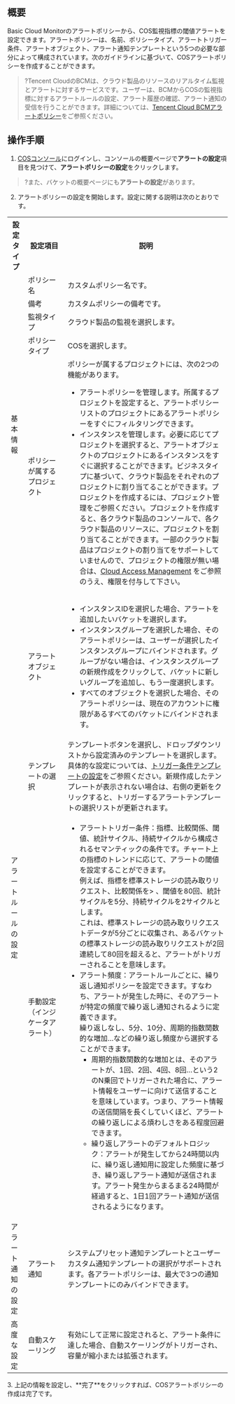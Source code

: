 ## 概要

Basic Cloud Monitorのアラートポリシーから、COS監視指標の閾値アラートを設定できます。アラートポリシーは、名前、ポリシータイプ、アラートトリガー条件、アラートオブジェクト、アラート通知テンプレートという5つの必要な部分によって構成されています。次のガイドラインに基づいて、COSアラートポリシーを作成することができます。

>?Tencent CloudのBCMは、クラウド製品のリソースのリアルタイム監視とアラートに対するサービスです。ユーザーは、BCMからCOSの監視指標に対するアラートルールの設定、アラート履歴の確認、アラート通知の受信を行うことができます。詳細については、[Tencent Cloud BCMアラートポリシー](https://intl.cloud.tencent.com/document/product/248/38916)をご参照ください。

## 操作手順

1. [COSコンソール](https://console.cloud.tencent.com/cos5)にログインし、コンソールの概要ページで**アラートの設定**項目を見つけて、**アラートポリシーの設定**をクリックします。
>?また、バケットの概要ページにも**アラートの設定**があります。
>
2. アラートポリシーの設定を開始します。設定に関する説明は次のとおりです。
<table>
  <tr>
    <th>設定タイプ</th>
    <th width="18%">設定項目</th>
    <th>説明</th>
  </tr>
  <tr>
    <td  rowspan="5">基本情報</td>
    <td>ポリシー名</td>
    <td>カスタムポリシー名です。</td>
  </tr>
  <tr>
    <td>備考</td>
    <td>カスタムポリシーの備考です。</td>
  </tr>
  <tr>
    <td>監視タイプ</td>
    <td>クラウド製品の監視を選択します。</td>
  </tr>
  <tr>
    <td>ポリシータイプ</td>
    <td>COSを選択します。</td>
  </tr>
  <tr>
    <td>ポリシーが属するプロジェクト</td>
    <td>ポリシーが属するプロジェクトには、次の2つの機能があります。<br>   
         <ul>
             <li>アラートポリシーを管理します。所属するプロジェクトを設定すると、アラートポリシーリストのプロジェクトにあるアラートポリシーをすぐにフィルタリングできます。</li>
             <li>インスタンスを管理します。必要に応じてプロジェクトを選択すると、アラートオブジェクトのプロジェクトにあるインスタンスをすぐに選択することができます。ビジネスタイプに基づいて、クラウド製品をそれぞれのプロジェクトに割り当てることができます。プロジェクトを作成するには、プロジェクト管理をご参照ください。プロジェクトを作成すると、各クラウド製品のコンソールで、各クラウド製品のリソースに、プロジェクトを割り当てることができます。一部のクラウド製品はプロジェクトの割り当てをサポートしていませんので、プロジェクトの権限が無い場合は、<a href="https://intl.cloud.tencent.com/document/product/248/36744">Cloud Access Management</a> をご参照のうえ、権限を付与して下さい。</li></td>   
  </tr>
  <tr>
    <td rowspan="3">アラートルールの設定</td>
    <td>アラートオブジェクト</td>
    <td>
      <ul>
			         <li>インスタンスIDを選択した場合、アラートを追加したいバケットを選択します。</li>
               <li>インスタンスグループを選択した場合、そのアラートポリシーは、ユーザーが選択したインスタンスグループにバインドされます。グループがない場合は、インスタンスグループの新規作成をクリックして、バケットに新しいグループを追加し、もう一度選択します。</li>
		            <li>すべてのオブジェクトを選択した場合、そのアラートポリシーは、現在のアカウントに権限があるすべてのバケットにバインドされます。</li>
           </ul>
        </td>
  </tr>
	<tr>
    <td>テンプレートの選択</td>
    <td> テンプレートボタンを選択し、ドロップダウンリストから設定済みのテンプレートを選択します。具体的な設定については、<a href="https://intl.cloud.tencent.com/document/product/248/38911">トリガー条件テンプレートの設定</a>をご参照ください。新規作成したテンプレートが表示されない場合は、右側の</b>更新</b>をクリックすると、トリガーするアラートテンプレートの選択リストが更新されます。</td>
  </tr>
	<tr>
    <td>手動設定<br>（インジケータアラート）</td>
    <td>
      <ul>
        <li>アラートトリガー条件：指標、比較関係、閾値、統計サイクル、持続サイクルから構成されるセマンティックの条件です。チャート上の指標のトレンドに応じて、アラートの閾値を設定することができます。<br>例えば、指標を標準ストレージの読み取りリクエスト、比較関係を> 、閾値を80回、統計サイクルを5分、持続サイクルを2サイクルとします。<br>これは、標準ストレージの読み取りリクエストデータが5分ごとに収集され、あるバケットの標準ストレージの読み取りリクエストが2回連続して80回を超えると、アラートがトリガーされることを意味します。
				<br><li>アラート頻度：アラートルールごとに、繰り返し通知ポリシーを設定できます。すなわち、アラートが発生した時に、そのアラートが特定の頻度で繰り返し通知されるように定義できます。<br>繰り返しなし、5分、10分、周期的指数関数的な増加…などの繰り返し頻度から選択することができます。<br><ul><li type="square">周期的指数関数的な増加とは、そのアラートが、1回、2回、4回、8回…という2のN乗回でトリガーされた場合に、アラート情報をユーザーに向けて送信することを意味しています。つまり、アラート情報の送信間隔を長くしていくほど、アラートの繰り返しによる煩わしさをある程度回避できます。</li>
      <li>繰り返しアラートのデフォルトロジック：アラートが発生してから24時間以内に、繰り返し通知用に設定した頻度に基づき、繰り返しアラート通知が送信されます。アラート発生からまるまる24時間が経過すると、1日1回アラート通知が送信されるようになります。</li></ul></li>
      </ul></td>
  </tr>
   <tr>
        <td>アラート通知の設定</td>
        <td>アラート通知</td>
        <td>システムプリセット通知テンプレートとユーザーカスタム通知テンプレートの選択がサポートされます。各アラートポリシーは、最大で3つの通知テンプレートにのみバインドできます。</td>
    </tr>
		<tr>
      <td>高度な設定</td>
      <td>自動スケーリング</td>
      <td>有効にして正常に設定されると、アラート条件に達した場合、自動スケーリングがトリガーされ、容量が縮小または拡張されます。</td>
     </tr>
</table>
3. 上記の情報を設定し、**完了**をクリックすれば、COSアラートポリシーの作成は完了です。
